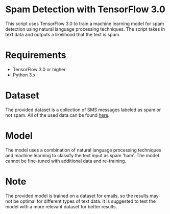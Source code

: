 # Spam Detection with TensorFlow 3.0
This script uses TensorFlow 3.0 to train a machine learning model for spam detection using natural language processing techniques. The script takes in text data and outputs a likelihood that the text is spam.

# Requirements
- TensorFlow 3.0 or higher
- Python 3.x

# Dataset
The provided dataset is a collection of SMS messages labeled as spam or not spam.  All of the used data can be found [here](https://www.kaggle.com/datasets/bagavathypriya/spam-ham-dataset).

# Model
The model uses a combination of natural language processing techniques and machine learning to classify the text input as spam 'ham'. The model cannot be fine-tuned with additional data and re-training.

# Note
The provided model is trained on a dataset for emails, so the results may not be optimal for different types of text data. It is suggested to test the model with a more relevant dataset for better results.
